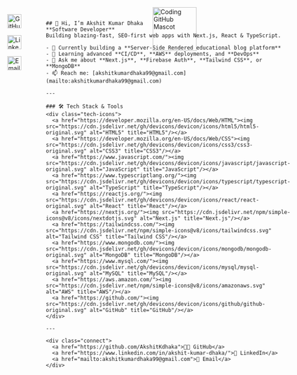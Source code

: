 <style>
  .container { display: flex; max-width: 900px; margin: auto; padding: 2rem; position: relative; }
  .sidebar { flex: 0 0 80px; display: flex; flex-direction: column; align-items: center; gap: 1rem; }
  .main { flex: 1; padding-left: 2rem; }
  .sidebar img { width: 32px; height: 32px; transition: transform .2s; }
  .sidebar img:hover { transform: scale(1.2); }
  .gif { position: absolute; top: 1rem; right: 1rem; width: 100px; }
  .tech-icons { display: flex; flex-wrap: wrap; gap: 1rem; justify-content: center; margin-top: 1rem; }
  .tech-icons a img { width: 40px; height: 40px; transition: transform .2s; }
  .tech-icons a img:hover { transform: scale(1.2); }
  .connect { display: flex; gap: 1.5rem; justify-content: center; margin-top: 2rem; }
  .connect a { text-decoration: none; font-weight: bold; display: flex; align-items: center; gap: .5rem; padding: .5rem 1rem; border-radius: .5rem; background: #f3f4f6; transition: background .2s; }
  .connect a:hover { background: #e5e7eb; }
</style>

<div class="container">
  <!-- Left Sidebar -->
  <div class="sidebar">
    <a href="https://github.com/AkshitKdhaka"><img src="https://img.icons8.com/ios-glyphs/30/000000/github.png" alt="GitHub" title="GitHub"/></a>
    <a href="https://www.linkedin.com/in/akshit-kumar-dhaka/"><img src="https://img.icons8.com/ios-filled/30/0A66C2/linkedin.png" alt="LinkedIn" title="LinkedIn"/></a>
    <a href="mailto:akshitkumardhaka99@gmail.com"><img src="https://img.icons8.com/ios-glyphs/30/EA4335/new-post.png" alt="Email" title="Email"/></a>
  </div>

  <!-- Main Content -->
  <div class="main">
    <!-- GIF Top Right -->
    <img class="gif" src="https://media.giphy.com/media/3oEjI6SIIHBdRxXI40/giphy.gif" alt="Coding GitHub Mascot" title="Let’s Code!"/>

    ## 👋 Hi, I’m Akshit Kumar Dhaka
    **Software Developer**  
    Building blazing‑fast, SEO‑first web apps with Next.js, React & TypeScript.

    - 🔭 Currently building a **Server‑Side Rendered educational blog platform**  
    - 🌱 Learning advanced **CI/CD**, **AWS** deployments, and **DevOps**  
    - 💬 Ask me about **Next.js**, **Firebase Auth**, **Tailwind CSS**, or **MongoDB**  
    - 📫 Reach me: [akshitkumardhaka99@gmail.com](mailto:akshitkumardhaka99@gmail.com)

    ---

    ### 🛠️ Tech Stack & Tools
    <div class="tech-icons">
      <a href="https://developer.mozilla.org/en-US/docs/Web/HTML"><img src="https://cdn.jsdelivr.net/gh/devicons/devicon/icons/html5/html5-original.svg" alt="HTML5" title="HTML5"/></a>
      <a href="https://developer.mozilla.org/en-US/docs/Web/CSS"><img src="https://cdn.jsdelivr.net/gh/devicons/devicon/icons/css3/css3-original.svg" alt="CSS3" title="CSS3"/></a>
      <a href="https://www.javascript.com/"><img src="https://cdn.jsdelivr.net/gh/devicons/devicon/icons/javascript/javascript-original.svg" alt="JavaScript" title="JavaScript"/></a>
      <a href="https://www.typescriptlang.org/"><img src="https://cdn.jsdelivr.net/gh/devicons/devicon/icons/typescript/typescript-original.svg" alt="TypeScript" title="TypeScript"/></a>
      <a href="https://reactjs.org/"><img src="https://cdn.jsdelivr.net/gh/devicons/devicon/icons/react/react-original.svg" alt="React" title="React"/></a>
      <a href="https://nextjs.org/"><img src="https://cdn.jsdelivr.net/npm/simple-icons@v8/icons/nextdotjs.svg" alt="Next.js" title="Next.js"/></a>
      <a href="https://tailwindcss.com/"><img src="https://cdn.jsdelivr.net/npm/simple-icons@v8/icons/tailwindcss.svg" alt="Tailwind CSS" title="Tailwind CSS"/></a>
      <a href="https://www.mongodb.com/"><img src="https://cdn.jsdelivr.net/gh/devicons/devicon/icons/mongodb/mongodb-original.svg" alt="MongoDB" title="MongoDB"/></a>
      <a href="https://www.mysql.com/"><img src="https://cdn.jsdelivr.net/gh/devicons/devicon/icons/mysql/mysql-original.svg" alt="MySQL" title="MySQL"/></a>
      <a href="https://aws.amazon.com/"><img src="https://cdn.jsdelivr.net/npm/simple-icons@v8/icons/amazonaws.svg" alt="AWS" title="AWS"/></a>
      <a href="https://github.com/"><img src="https://cdn.jsdelivr.net/gh/devicons/devicon/icons/github/github-original.svg" alt="GitHub" title="GitHub"/></a>
    </div>

    ---

    <div class="connect">
      <a href="https://github.com/AkshitKdhaka">👨‍💻 GitHub</a>
      <a href="https://www.linkedin.com/in/akshit-kumar-dhaka/">💼 LinkedIn</a>
      <a href="mailto:akshitkumardhaka99@gmail.com">📧 Email</a>
    </div>
  </div>
</div>




<!---
AkshitKdhaka/AkshitKdhaka is a ✨ special ✨ repository because its `README.md` (this file) appears on your GitHub profile.
You can click the Preview link to take a look at your changes.
--->
